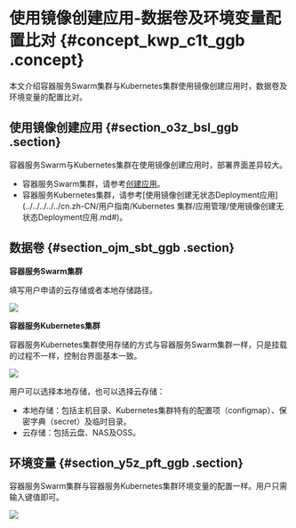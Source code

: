 # 使用镜像创建应用-数据卷及环境变量配置比对 {#concept_kwp_c1t_ggb .concept}

本文介绍容器服务Swarm集群与Kubernetes集群使用镜像创建应用时，数据卷及环境变量的配置比对。

## 使用镜像创建应用 {#section_o3z_bsl_ggb .section}

容器服务Swarm与Kubernetes集群在使用镜像创建应用时，部署界面差异较大。

-   容器服务Swarm集群，请参考[创建应用](../../../../../cn.zh-CN/用户指南/应用管理/创建应用.md#)。
-   容器服务Kubernetes集群，请参考[使用镜像创建无状态Deployment应用](../../../../../cn.zh-CN/用户指南/Kubernetes 集群/应用管理/使用镜像创建无状态Deployment应用.md#)。

## 数据卷 {#section_ojm_sbt_ggb .section}

**容器服务Swarm集群**

填写用户申请的云存储或者本地存储路径。

![](http://static-aliyun-doc.oss-cn-hangzhou.aliyuncs.com/assets/img/83740/154684308535444_zh-CN.png)

**容器服务Kubernetes集群**

容器服务Kubernetes集群使用存储的方式与容器服务Swarm集群一样，只是挂载的过程不一样，控制台界面基本一致。

![](http://static-aliyun-doc.oss-cn-hangzhou.aliyuncs.com/assets/img/83740/154684308535447_zh-CN.png)

用户可以选择本地存储，也可以选择云存储：

-   本地存储：包括主机目录、Kubernetes集群特有的配置项（configmap）、保密字典（secret）及临时目录。
-   云存储：包括云盘、NAS及OSS。

## 环境变量 {#section_y5z_pft_ggb .section}

容器服务Swarm集群与容器服务Kubernetes集群环境变量的配置一样。用户只需输入键值即可。

![](http://static-aliyun-doc.oss-cn-hangzhou.aliyuncs.com/assets/img/83740/154684308535452_zh-CN.png)

